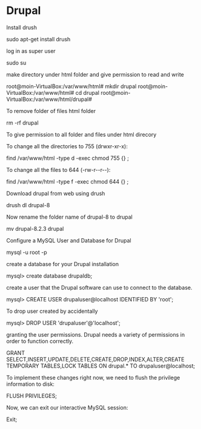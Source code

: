 # Drupal

Install drush

sudo apt-get install drush

log in as super user

sudo su

make directory under html folder and give permission to read and write

root@moin-VirtualBox:/var/www/html# mkdir drupal
root@moin-VirtualBox:/var/www/html# cd drupal
root@moin-VirtualBox:/var/www/html/drupal# 

To remove folder of files html folder 

rm -rf drupal

To give permission to all folder and files under html direcory

To change all the directories to 755 (drwxr-xr-x):

find /var/www/html -type d -exec chmod 755 {} \;

To change all the files to 644 (-rw-r--r--):

find /var/www/html -type f -exec chmod 644 {} \;

Download drupal from web using drush

drush dl drupal-8

Now rename the folder name of drupal-8 to drupal

mv drupal-8.2.3 drupal

Configure a MySQL User and Database for Drupal

mysql -u root -p

create a database for your Drupal installation

mysql> create database drupaldb;

create a user that the Drupal software can use to connect to the database.

mysql> CREATE USER drupaluser@localhost IDENTIFIED BY 'root';

To drop user created by accidentally

mysql> DROP USER 'drupaluser'@'localhost';

granting the user permissions. Drupal needs a variety of permissions in order to function correctly.

GRANT SELECT,INSERT,UPDATE,DELETE,CREATE,DROP,INDEX,ALTER,CREATE TEMPORARY TABLES,LOCK TABLES ON drupal.* TO drupaluser@localhost;

To implement these changes right now, we need to flush the privilege information to disk:

FLUSH PRIVILEGES;

Now, we can exit our interactive MySQL session:

Exit;
